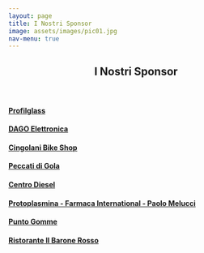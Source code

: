 ```yaml
---
layout: page
title: I Nostri Sponsor
image: assets/images/pic01.jpg
nav-menu: true
---
```


<div id="main" class="alt">
  <section id="one">
    <div class="inner">
      <header class="major">
        <h1>I Nostri Sponsor</h1>
      </header>
      <a href="https://www.profilglass.it/" target="_blank">
        <div class="box">
          <h4>Profilglass</h4>
        </div>
      </a>
      <a href="https://www.dago.it/" target="_blank">
        <div class="box">
          <h4>DAGO Elettronica</h4>
        </div>
      </a>
      <a href="https://www.cingolanibikeshop.com/" target="_blank">
        <div class="box">
          <h4>Cingolani Bike Shop</h4>
        </div>
      </a>
      <a href="https://www.peccatidigolafano.it/" target="_blank">
        <div class="box">
          <h4>Peccati di Gola</h4>
        </div>
      </a>
      <a href="https://www.facebook.com/centrodieselambrosiniofficinavolvotrucks/" target="_blank">
        <div class="box">
          <h4>Centro Diesel</h4>
        </div>
      </a>
      <a href="https://www.farmaca.com/dettaglio-categoria/731/protoplasmina/" target="_blank">
        <div class="box">
          <h4>Protoplasmina - Farmaca International - Paolo Melucci</h4>
        </div>
      </a>
      <a href="https://www.facebook.com/people/Punto-Gomme-Fano/100063621101469/" target="_blank">
        <div class="box">
          <h4>Punto Gomme</h4>
        </div>
      </a>
      <a href="https://www.facebook.com/ilbaronerossofano/" target="_blank">
        <div class="box">
          <h4>Ristorante Il Barone Rosso</h4>
        </div>
      </a>
    </div>
  </section>
</div>
